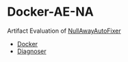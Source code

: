 # Docker-AE-NA
Artifact Evaluation of [NullAwayAutoFixer](https://github.com/nimakarimipour/NullAwayAutoFixer)

* [Docker](https://github.com/nimakarimipour/DiagnoserDocker)
* [Diagnoser](https://github.com/nimakarimipour/Diagnoser)
